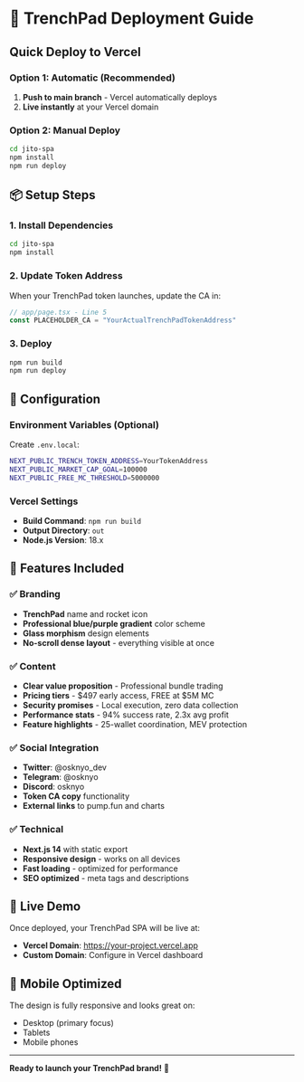 # 🚀 TrenchPad Deployment Guide

## Quick Deploy to Vercel

### Option 1: Automatic (Recommended)
1. **Push to main branch** - Vercel automatically deploys
2. **Live instantly** at your Vercel domain

### Option 2: Manual Deploy
```bash
cd jito-spa
npm install
npm run deploy
```

## 📦 Setup Steps

### 1. Install Dependencies
```bash
cd jito-spa
npm install
```

### 2. Update Token Address
When your TrenchPad token launches, update the CA in:
```typescript
// app/page.tsx - Line 5
const PLACEHOLDER_CA = "YourActualTrenchPadTokenAddress"
```

### 3. Deploy
```bash
npm run build
npm run deploy
```

## 🔧 Configuration

### Environment Variables (Optional)
Create `.env.local`:
```bash
NEXT_PUBLIC_TRENCH_TOKEN_ADDRESS=YourTokenAddress
NEXT_PUBLIC_MARKET_CAP_GOAL=100000
NEXT_PUBLIC_FREE_MC_THRESHOLD=5000000
```

### Vercel Settings
- **Build Command**: `npm run build`
- **Output Directory**: `out`
- **Node.js Version**: 18.x

## 🎯 Features Included

### ✅ Branding
- **TrenchPad** name and rocket icon
- **Professional blue/purple gradient** color scheme
- **Glass morphism** design elements
- **No-scroll dense layout** - everything visible at once

### ✅ Content
- **Clear value proposition** - Professional bundle trading
- **Pricing tiers** - $497 early access, FREE at $5M MC
- **Security promises** - Local execution, zero data collection
- **Performance stats** - 94% success rate, 2.3x avg profit
- **Feature highlights** - 25-wallet coordination, MEV protection

### ✅ Social Integration
- **Twitter**: @osknyo_dev
- **Telegram**: @osknyo  
- **Discord**: osknyo
- **Token CA copy** functionality
- **External links** to pump.fun and charts

### ✅ Technical
- **Next.js 14** with static export
- **Responsive design** - works on all devices
- **Fast loading** - optimized for performance
- **SEO optimized** - meta tags and descriptions

## 🔴 Live Demo

Once deployed, your TrenchPad SPA will be live at:
- **Vercel Domain**: https://your-project.vercel.app
- **Custom Domain**: Configure in Vercel dashboard

## 📱 Mobile Optimized

The design is fully responsive and looks great on:
- Desktop (primary focus)
- Tablets 
- Mobile phones

---

**Ready to launch your TrenchPad brand!** 🚀 